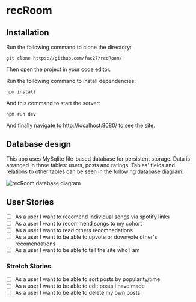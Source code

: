 # recRoom

## Installation

Run the following command to clone the directory:

```
git clone https://github.com/fac27/recRoom/
```

Then open the project in your code editor.

Run the following command to install dependencies:

```
npm install
```

And this command to start the server:

```
npm run dev
```

And finally navigate to http://localhost:8080/ to see the site.

## Database design

This app uses MySqlite file-based database for persistent storage. Data is arranged in three tables: users, posts and ratings. Tables' fields and relations to other tables can be seen in the following database diagram:

![recRoom database diagram](https://github.com/fac27/recRoom/assets/32879360/5b83b1c2-d236-414d-b675-ec34672260c9)

## User Stories

- [ ] As a user I want to recomend individual songs via spotify links
- [ ] As a user I want to recommend songs to my cohort
- [ ] As a user I want to read others recomnedations
- [ ] As a user I want to be able to upvote or downvote other's recomendations
- [ ] As a user I want to be able to tell the site who I am

### Stretch Stories

- [ ] As a user I want to be able to sort posts by popularity/time
- [ ] As a user I want to be able to edit posts I have made
- [ ] As a user I want to be able to delete my own posts
